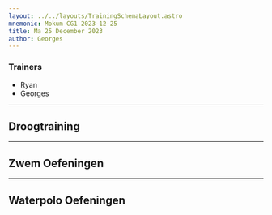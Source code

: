 ```yaml
---
layout: ../../layouts/TrainingSchemaLayout.astro
mnemonic: Mokum CG1 2023-12-25
title: Ma 25 December 2023
author: Georges
---
```

### Trainers
- Ryan
- Georges
------

## Droogtraining

------

## Zwem Oefeningen

------

## Waterpolo Oefeningen
